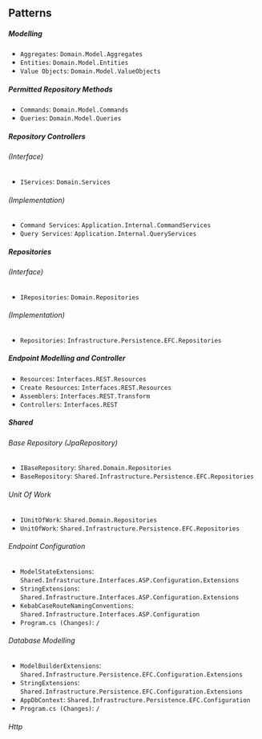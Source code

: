 ## Patterns

##### Modelling

- `Aggregates`: `Domain.Model.Aggregates`
- `Entities`: `Domain.Model.Entities`
- `Value Objects`: `Domain.Model.ValueObjects`

##### Permitted Repository Methods

- `Commands`: `Domain.Model.Commands`
- `Queries`: `Domain.Model.Queries`

##### Repository Controllers

###### (Interface)

- `IServices`: `Domain.Services`

###### (Implementation)

- `Command Services`: `Application.Internal.CommandServices`
- `Query Services`: `Application.Internal.QueryServices`

##### Repositories

###### (Interface)

- `IRepositories`: `Domain.Repositories`

###### (Implementation)

- `Repositories`: `Infrastructure.Persistence.EFC.Repositories`

##### Endpoint Modelling and Controller

- `Resources`: `Interfaces.REST.Resources`
- `Create Resources`: `Interfaces.REST.Resources`
- `Assemblers`: `Interfaces.REST.Transform`
- `Controllers`: `Interfaces.REST`

##### Shared

###### Base Repository (JpaRepository)

- `IBaseRepository`: `Shared.Domain.Repositories`
- `BaseRepository`: `Shared.Infrastructure.Persistence.EFC.Repositories`

###### Unit Of Work

- `IUnitOfWork`: `Shared.Domain.Repositories`
- `UnitOfWork`: `Shared.Infrastructure.Persistence.EFC.Repositories`

###### Endpoint Configuration

- `ModelStateExtensions`: `Shared.Infrastructure.Interfaces.ASP.Configuration.Extensions`
- `StringExtensions`: `Shared.Infrastructure.Interfaces.ASP.Configuration.Extensions`
- `KebabCaseRouteNamingConventions`: `Shared.Infrastructure.Interfaces.ASP.Configuration`
- `Program.cs (Changes)`: `/`

###### Database Modelling

- `ModelBuilderExtensions`: `Shared.Infrastructure.Persistence.EFC.Configuration.Extensions`
- `StringExtensions`: `Shared.Infrastructure.Persistence.EFC.Configuration.Extensions`
- `AppDbContext`: `Shared.Infrastructure.Persistence.EFC.Configuration`
- `Program.cs (Changes)`: `/`

###### Http